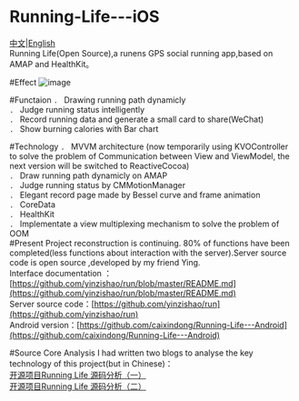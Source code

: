 # Running-Life---iOS
[中文]()|[English]()     
Running Life(Open Source),a runens GPS social running app,based on 	AMAP and HealthKit。

#Effect
![image](https://github.com/caixindong/Running-Life---iOS/blob/master/runninglifedemo.gif)

#Functaion
`. ` Drawing running path dynamicly    
`. ` Judge running status intelligently     
`. ` Record running data and generate a small card to share(WeChat)       
`. ` Show burning calories with Bar chart        

#Technology
`. ` MVVM architecture (now temporarily using KVOController to solve the problem of Communication between View and ViewModel, the next version will be switched to ReactiveCocoa)      
`. ` Draw running path dynamicly on AMAP    
`. ` Judge running status by CMMotionManager        
`. ` Elegant record page made by Bessel curve and frame animation    
`. ` CoreData        
`. ` HealthKit             
`. ` Implementate a view multiplexing mechanism to solve the problem of OOM    
#Present
Project reconstruction is continuing. 80% of functions have been completed(less functions about interaction with the server).Server source code is open source
,developed by my friend Ying.     
Interface documentation
：[https://github.com/yinzishao/run/blob/master/README.md](https://github.com/yinzishao/run/blob/master/README.md)    
Server source code：[https://github.com/yinzishao/run](https://github.com/yinzishao/run)    
Android version：[https://github.com/caixindong/Running-Life---Android](https://github.com/caixindong/Running-Life---Android)

#Source Core Analysis
I had written two blogs to analyse the key technology of this project(but in Chinese)：    
[开源项目Running Life 源码分析（一）](http://caixindong.leanote.com/post/%E5%BC%80%E6%BA%90%E9%A1%B9%E7%9B%AERunning-Life-%E6%BA%90%E7%A0%81%E5%88%86%E6%9E%90)     
[开源项目Running Life 源码分析（二）](http://caixindong.leanote.com/post/3f62d89981d1)



